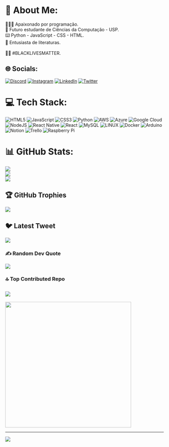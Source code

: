 # 💫 About Me:
🧑🏽‍💻 Apaixonado por programação.<br>📘 Futuro estudante de Ciências da Computação - USP.<br>⌨️ Python - JavaScript - CSS - HTML.<br>📖 Entusiasta de literaturas.<br><br>✊🏽 #BLACKLIVESMATTER.


## 🌐 Socials:
[![Discord](https://img.shields.io/badge/Discord-%237289DA.svg?logo=discord&logoColor=white)](https://discord.gg/<𝕖𝕝𝕡𝕒𝕥𝕣𝕠𝕟.𝕕𝕚𝕣ツ/>#2482) [![Instagram](https://img.shields.io/badge/Instagram-%23E4405F.svg?logo=Instagram&logoColor=white)](https://instagram.com/@elpatron.dir) [![LinkedIn](https://img.shields.io/badge/LinkedIn-%230077B5.svg?logo=linkedin&logoColor=white)](https://linkedin.com/in/lucasmarquesdev) [![Twitter](https://img.shields.io/badge/Twitter-%231DA1F2.svg?logo=Twitter&logoColor=white)](https://twitter.com/wodahs_dir) 

# 💻 Tech Stack:
![HTML5](https://img.shields.io/badge/html5-%23E34F26.svg?style=for-the-badge&logo=html5&logoColor=white) ![JavaScript](https://img.shields.io/badge/javascript-%23323330.svg?style=for-the-badge&logo=javascript&logoColor=%23F7DF1E) ![CSS3](https://img.shields.io/badge/css3-%231572B6.svg?style=for-the-badge&logo=css3&logoColor=white) ![Python](https://img.shields.io/badge/python-3670A0?style=for-the-badge&logo=python&logoColor=ffdd54) ![AWS](https://img.shields.io/badge/AWS-%23FF9900.svg?style=for-the-badge&logo=amazon-aws&logoColor=white) ![Azure](https://img.shields.io/badge/azure-%230072C6.svg?style=for-the-badge&logo=azure-devops&logoColor=white) ![Google Cloud](https://img.shields.io/badge/Google%20Cloud-%234285F4.svg?style=for-the-badge&logo=google-cloud&logoColor=white) ![NodeJS](https://img.shields.io/badge/node.js-6DA55F?style=for-the-badge&logo=node.js&logoColor=white) ![React Native](https://img.shields.io/badge/react_native-%2320232a.svg?style=for-the-badge&logo=react&logoColor=%2361DAFB) ![React](https://img.shields.io/badge/react-%2320232a.svg?style=for-the-badge&logo=react&logoColor=%2361DAFB) ![MySQL](https://img.shields.io/badge/mysql-%2300f.svg?style=for-the-badge&logo=mysql&logoColor=white) ![LINUX](https://img.shields.io/badge/Linux-FCC624?style=for-the-badge&logo=linux&logoColor=black) ![Docker](https://img.shields.io/badge/docker-%230db7ed.svg?style=for-the-badge&logo=docker&logoColor=white) ![Arduino](https://img.shields.io/badge/-Arduino-00979D?style=for-the-badge&logo=Arduino&logoColor=white) ![Notion](https://img.shields.io/badge/Notion-%23000000.svg?style=for-the-badge&logo=notion&logoColor=white) ![Trello](https://img.shields.io/badge/Trello-%23026AA7.svg?style=for-the-badge&logo=Trello&logoColor=white) ![Raspberry Pi](https://img.shields.io/badge/-RaspberryPi-C51A4A?style=for-the-badge&logo=Raspberry-Pi)
# 📊 GitHub Stats:
![](https://github-readme-stats.vercel.app/api?username=lucasmarquesdv&theme=prussian&hide_border=false&include_all_commits=true&count_private=true)<br/>
![](https://github-readme-streak-stats.herokuapp.com/?user=lucasmarquesdv&theme=prussian&hide_border=false)<br/>
![](https://github-readme-stats.vercel.app/api/top-langs/?username=lucasmarquesdv&theme=prussian&hide_border=false&include_all_commits=true&count_private=true&layout=compact)

## 🏆 GitHub Trophies
![](https://github-profile-trophy.vercel.app/?username=lucasmarquesdv&theme=oldie&no-frame=true&no-bg=false&margin-w=4)

## 🐦 Latest Tweet
[![](https://gtce.itsvg.in/api?username=wodahs_dir)](https://github.com/VishwaGauravIn/github-twitter-card-embed)

### ✍️ Random Dev Quote
![](https://quotes-github-readme.vercel.app/api?type=horizontal&theme=light)

### 🔝 Top Contributed Repo
![](https://github-contributor-stats.vercel.app/api?username=lucasmarquesdv&limit=5&theme=juicyfresh&combine_all_yearly_contributions=true)
---
<img src="https://i.pinimg.com/736x/03/7f/65/037f65dd74256f839d48f0b755e805a9.jpg" width="400px"/>

---
[![](https://visitcount.itsvg.in/api?id=lucasmarquesdv&icon=3&color=8)](https://visitcount.itsvg.in)

